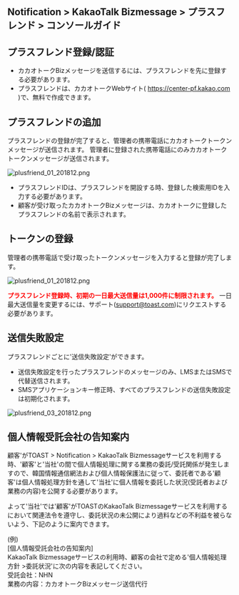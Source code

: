 ## Notification > KakaoTalk Bizmessage > プラスフレンド > コンソールガイド

## プラスフレンド登録/認証
* カカオトークBizメッセージを送信するには、プラスフレンドを先に登録する必要があります。
* プラスフレンドは、カカオトークWebサイト( https://center-pf.kakao.com )で、無料で作成できます。
<!-- * ビジネス認証済のプラスフレンドのみTOAST KakaoTalk Bizmessageサービスに追加できます。([[プラスフレンドビジネス認証](https://static.toastoven.net/prod_alimtalk/plusfriend_business_certify_guide_20190311.pdf)]参考) -->

## プラスフレンドの追加

プラスフレンドの登録が完了すると、管理者の携帯電話にカカオトークトークンメッセージが送信されます。
管理者に登録された携帯電話にのみカカオトークトークンメッセージが送信されます。

<!-- ![plusfriend_01_201812.png](https://static.toastoven.net/prod_alimtalk/plusfriend_01_201904.png) -->
![plusfriend_01_201812.png](https://static.toastoven.net/prod_alimtalk/plusfriend_02_201812.png)

* プラスフレンドIDは、プラスフレンドを開設する時、登録した検索用IDを入力する必要があります。
* 顧客が受け取ったカカオトークBizメッセージは、カカオトークに登録したプラスフレンドの名前で表示されます。

## トークンの登録

管理者の携帯電話で受け取ったトークンメッセージを入力すると登録が完了します。

<!-- ![plusfriend_02_201812.png](https://static.toastoven.net/prod_alimtalk/plusfriend_02_201904.png) -->
![plusfriend_01_201812.png](https://static.toastoven.net/prod_alimtalk/plusfriend_02_201812.png)

<b><span style="color:red">プラスフレンド登録時、初期の一日最大送信量は1,000件に制限されます。</span></b>
一日最大送信量を変更するには、サポート(support@toast.com)にリクエストする必要があります。

## 送信失敗設定

プラスフレンドごとに'送信失敗設定'ができます。

* 送信失敗設定を行ったプラスフレンドのメッセージのみ、LMSまたはSMSで代替送信されます。
* SMSアプリケーションキー修正時、すべてのプラスフレンドの送信失敗設定は初期化されます。

![plusfriend_03_201812.png](https://static.toastoven.net/prod_alimtalk/plusfriend_03_201812.png)

## 個人情報受託会社の告知案内
顧客'がTOAST > Notification > KakaoTalk Bizmessageサービスを利用する時、'顧客'と'当社'の間で個人情報処理に関する業務の委託/受託関係が発生しますので、韓国情報通信網法および個人情報保護法に従って、委託者である'顧客'は個人情報処理方針を通して'当社'に個人情報を委託した状況(受託者および業務の内容)を公開する必要があります。

よって'当社'では'顧客'がTOASTのKakaoTalk Bizmessageサービスを利用するにおいて関連法令を遵守し、委託状況の未公開により過料などの不利益を被らないよう、下記のように案内できます。

(例)<br>
[個人情報受託会社の告知案内]<br>
KakaoTalk Bizmessageサービスの利用時、顧客の会社で定める'個人情報処理方針 >委託状況'に次の内容を表記してください。<br>
受託会社：NHN<br>
業務の内容：カカオトークBizメッセージ送信代行<br>

